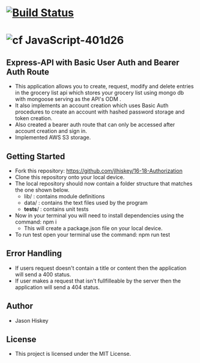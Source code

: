 [![Build Status](https://travis-ci.com/jlhiskey/code-challenge.svg?branch=master)](https://travis-ci.com/jlhiskey/16-18-Authorization)
======
![cf](https://i.imgur.com/7v5ASc8.png) JavaScript-401d26
=======
## Express-API with Basic User Auth and Bearer Auth Route
 - This application allows you to create, request, modify and delete entries in the grocery list api which stores your grocery list using mongo db with mongoose serving as the API's ODM . 
 - It also implements an account creation which uses Basic Auth procedures to create an account with hashed password storage and token creation. 
 - Also created a bearer auth route that can only be accessed after account creation and sign in. 
 - Implemented AWS S3 storage.

## Getting Started
- Fork this repository: https://github.com/jlhiskey/16-18-Authorization
- Clone this repository onto your local device.
- The local repository should now contain a folder structure that matches the one shown below.
    - lib/ : contains module definitions
    - data/ : contains the text files used by the program
    - __tests__/ : contains unit tests
 - Now in your terminal you will need to install dependencies using 
the command:  npm i 
    - This will create a package.json file on your local device.
- To run test open your terminal use the command: npm run test

## Error Handling
- If users request doesn't contain a title or content then the application will send a 400 status.
- If user makes a request that isn't fullfilleable by the server then the application will send a 404 status.   

## Author 
- Jason Hiskey

## License 
- This project is licensed under the MIT License.
 
